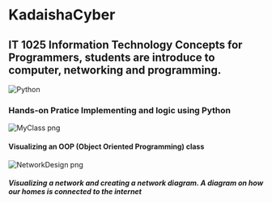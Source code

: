 # KadaishaCyber
## IT 1025 Information Technology Concepts for Programmers, students are introduce to computer, networking and programming. 

![Python](https://github.com/Kjrjr/KadaishaCyber/assets/136286335/7370352f-4992-4d3e-a169-79b8aecc2229)
### Hands-on Pratice Implementing and logic using Python
![MyClass png](https://github.com/Kjrjr/KadaishaCyber/assets/136286335/34f01850-e648-475b-9e33-cff305d39377)
#### Visualizing an OOP (Object Oriented Programming) class
![NetworkDesign png](https://github.com/Kjrjr/KadaishaCyber/assets/136286335/2ad636cc-b11c-44ec-8da2-07f3595db27f)
##### Visualizing a network and creating a network diagram. A diagram on how our homes is connected to the internet 


